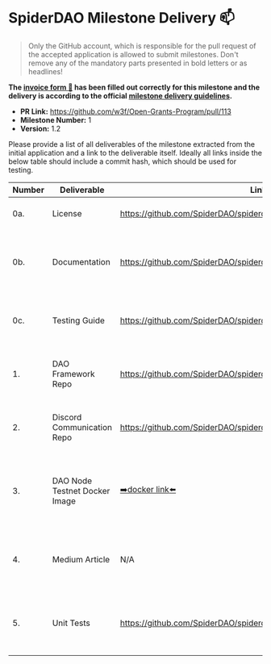 # SpiderDAO Milestone Delivery :mailbox:

> Only the GitHub account, which is responsible for the pull request of the accepted application is allowed to submit milestones. Don't remove any of the mandatory parts presented in bold letters or as headlines!

**The [invoice form :pencil:](https://forms.gle/8Wx7nxtq8fKrsuEz8) has been filled out correctly for this milestone and the delivery is according to the official [milestone delivery guidelines](https://github.com/w3f/General-Grants-Program/blob/master/grants/milestone-deliverables-guidelines.md).**  

* **PR Link:** https://github.com/w3f/Open-Grants-Program/pull/113
* **Milestone Number:** 1
* **Version:** 1.2

Please provide a list of all deliverables of the milestone extracted from the initial application and a link to the deliverable itself. Ideally all links inside the below table should include a commit hash, which should be used for testing.



| **Number** | **Deliverable**                          | Link                                                         | Notes                                                        |
| ---------- | ---------------------------------------- | ------------------------------------------------------------ | ------------------------------------------------------------ |
| 0a.        | License                                  | https://github.com/SpiderDAO/spiderdao_testnet/blob/main/LICENSE | Apache License 2.0.                                           |
| 0b.        | Documentation                            | https://github.com/SpiderDAO/spiderdao_testnet/blob/main/README.md | Includes the description of how the testnet works.                     |
| 0c.        | Testing Guide                            | https://github.com/SpiderDAO/spiderdao_testnet/blob/main/INSTALL.md | Includes the steps required to setup the testnet. |
| 1.         | DAO Framework Repo                       | https://github.com/SpiderDAO/spiderdao_testnet/tree/main/src                  | Includes the SpiderDAO framework modules.                                                             |
| 2.         | Discord Communication Repo              | https://github.com/SpiderDAO/spiderdao_testnet/tree/main/discord_bot              | Includes SpiderDAO discord bot source.                                                             |
| 3.         | DAO Node Testnet Docker Image          |    [ :arrow_right:docker link:arrow_left: ](https://spiderdaocontainers.fra1.digitaloceanspaces.com/spiderdao_testnet/spiderdaotestnet_docker_image.tar.gz)     | Includes SpiderDAO full docker image can be deployed for testing. |
| 4.          | Medium Article                        | N/A   | Ready to go subject to ** Parity Inc ** approval |
| 5.          | Unit Tests                        | https://github.com/SpiderDAO/spiderdao_testnet/tree/main/tests   | Includes unit tests for both the framework and API |

